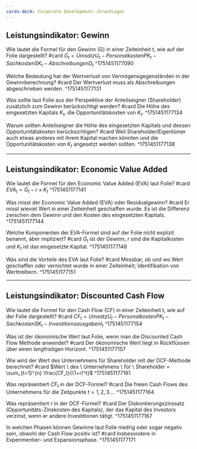 ```yaml
---
cards-deck: Corporate Development::Grundlagen
---
```


## Leistungsindikator: Gewinn

Wie lautet die Formel für den Gewinn (G) in einer Zeiteinheit t, wie auf der Folie dargestellt? #card
$G_t = Umsatz U_t - Personalkosten PK_t - Sachkosten SK_t - Abschreibungen D_t$
^1751451177090

Welche Bedeutung hat der Wertverlust von Vermögensgegenständen in der Gewinnberechnung? #card
Der Wertverlust muss als Abschreibungen abgeschrieben werden.
^1751451177131

Was sollte laut Folie aus der Perspektive der Anteilseigner (Shareholder) zusätzlich zum Gewinn berücksichtigt werden? #card
Die Höhe des eingesetzten Kapitals $K_t$, die Opportunitätskosten von $K_t$.
^1751451177134

Warum sollten Anteilseigner die Höhe des eingesetzten Kapitals und dessen Opportunitätskosten berücksichtigen? #card
Weil Shareholder/Eigentümer auch etwas anderes mit ihrem Kapital machen könnten und die Opportunitätskosten von $K_t$ angesetzt werden sollten.
^1751451177138

---

## Leistungsindikator: Economic Value Added

Wie lautet die Formel für den Economic Value Added (EVA) laut Folie? #card
$EVA_t = G_t - r \times K_t$
^1751451177141

Was misst der Economic Value Added (EVA) oder Residualgewinn? #card
Er misst wieviel Wert in einer Zeiteinheit geschaffen wurde. Es ist die Differenz zwischen dem Gewinn und den Kosten des eingesetzten Kapitals.
^1751451177144

Welche Komponenten der EVA-Formel sind auf der Folie nicht explizit benannt, aber impliziert? #card
$G_t$ ist der Gewinn, $r$ sind die Kapitalkosten und $K_t$ ist das eingesetzte Kapital.
^1751451177148

Was sind die Vorteile des EVA laut Folie? #card
Messbar, ob und wo Wert geschaffen oder vernichtet wurde in einer Zeiteinheit; Identifikation von Werttreibern.
^1751451177151

---

## Leistungsindikator: Discounted Cash Flow

Wie lautet die Formel für den Cash Flow (CF) in einer Zeiteinheit t, wie auf der Folie dargestellt? #card
$CF_t = Umsatz U_t - Personalkosten PK_t - Sachkosten SK_t - Investitionsausgaben I_t$
^1751451177154

Was ist der ökonomische Wert laut Folie, wenn man die Discounted Cash Flow Methode anwendet? #card
Der ökonomische Wert liegt in Rückflüssen über einen langfristigen Horizont.
^1751451177157

Wie wird der Wert des Unternehmens für Shareholder mit der DCF-Methode berechnet? #card
$Wert \ des \ Unternehmens \ für \ Shareholder = \sum_{t=1}^{n} \frac{CF_t}{(1+r)^t}$
^1751451177161

Was repräsentiert $CF_t$ in der DCF-Formel? #card
Die freien Cash Flows des Unternehmens für die Zeitpunkte $t=1,2,3...$.
^1751451177164

Was repräsentiert $r$ in der DCF-Formel? #card
Der Diskontierungszinssatz (Opportunitäts-Zinskosten des Kapitals), der das Kapital des Investors verzinst, wenn er andere Investitionen tätigt.
^1751451177167

In welchen Phasen können Gewinne laut Folie niedrig oder sogar negativ sein, obwohl der Cash Flow positiv ist? #card
Insbesondere in Experimentier- und Expansionsphase.
^1751451177171
